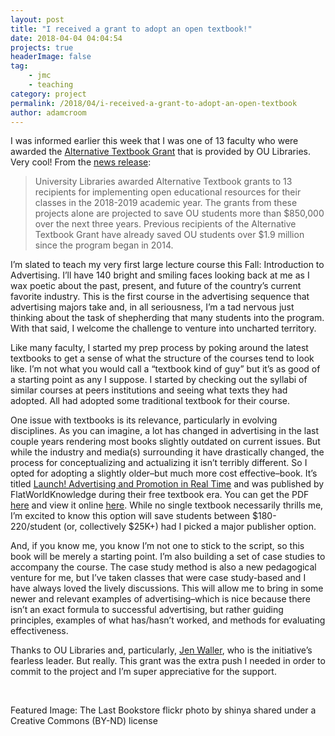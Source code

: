 ```yaml
---
layout: post
title: "I received a grant to adopt an open textbook!"
date: 2018-04-04 04:04:54
projects: true
headerImage: false
tag:
    - jmc
    - teaching
category: project
permalink: /2018/04/i-received-a-grant-to-adopt-an-open-textbook
author: adamcroom
---
```


I was informed earlier this week that I was one of 13 faculty who were awarded the [Alternative Textbook Grant][1] that is provided by OU Libraries. Very cool! From the [news release][2]:

> University Libraries awarded Alternative Textbook grants to 13 recipients for implementing open educational resources for their classes in the 2018-2019 academic year. The grants from these projects alone are projected to save OU students more than $850,000 over the next three years. Previous recipients of the Alternative Textbook Grant have already saved OU students over $1.9 million since the program began in 2014.

I&#8217;m slated to teach my very first large lecture course this Fall: Introduction to Advertising. I&#8217;ll have 140 bright and smiling faces looking back at me as I wax poetic about the past, present, and future of the country&#8217;s current favorite industry. This is the first course in the advertising sequence that advertising majors take and, in all seriousness, I&#8217;m a tad nervous just thinking about the task of shepherding that many students into the program. With that said, I welcome the challenge to venture into uncharted territory.

Like many faculty, I started my prep process by poking around the latest textbooks to get a sense of what the structure of the courses tend to look like. I&#8217;m not what you would call a &#8220;textbook kind of guy&#8221; but it&#8217;s as good of a starting point as any I suppose. I started by checking out the syllabi of similar courses at peers institutions and seeing what texts they had adopted. All had adopted some traditional textbook for their course.

One issue with textbooks is its relevance, particularly in evolving disciplines. As you can imagine, a lot has changed in advertising in the last couple years rendering most books slightly outdated on current issues. But while the industry and media(s) surrounding it have drastically changed, the process for conceptualizing and actualizing it isn&#8217;t terribly different. So I opted for adopting a slightly older&#8211;but much more cost effective&#8211;book. It&#8217;s titled [Launch! Advertising and Promotion in Real Time][3] and was published by FlatWorldKnowledge during their free textbook era. You can get the PDF [here][4] and view it online [here][5]. While no single textbook necessarily thrills me, I&#8217;m excited to know this option will save students between $180-220/student (or, collectively $25K+) had I picked a major publisher option.

And, if you know me, you know I&#8217;m not one to stick to the script, so this book will be merely a starting point. I&#8217;m also building a set of case studies to accompany the course. The case study method is also a new pedagogical venture for me, but I&#8217;ve taken classes that were case study-based and I have always loved the lively discussions. This will allow me to bring in some newer and relevant examples of advertising&#8211;which is nice because there isn&#8217;t an exact formula to successful advertising, but rather guiding principles, examples of what has/hasn&#8217;t worked, and methods for evaluating effectiveness.

Thanks to OU Libraries and, particularly, [Jen Waller][6], who is the initiative&#8217;s fearless leader. But really. This grant was the extra push I needed in order to commit to the project and I&#8217;m super appreciative for the support.

 

Featured Image: The Last Bookstore flickr photo by shinya shared under a Creative Commons (BY-ND) license 

 [1]: http://guides.ou.edu/alternativetextbooks
 [2]: https://libraries.ou.edu/content/ou-libraries-announces-2018-–-2019-alternative-textbook-grant-recipients
 [3]: https://open.umn.edu/opentextbooks/BookDetail.aspx?bookId=23
 [4]: http://www.saylor.org/site/textbooks/Launch!%20Advertising%20and%20Promotion%20in%20Real%20Time.pdf
 [5]: https://saylordotorg.github.io/text_launch-advertising-and-promotion-in-real-time/
 [6]: https://twitter.com/jenniferwaller
